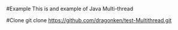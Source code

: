#Example
This is and example of Java Multi-thread

#Clone
git clone https://github.com/dragonken/test-Multithread.git
